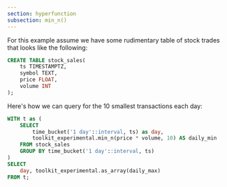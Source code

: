 ```yaml
---
section: hyperfunction
subsection: min_n()
---
```


For this example assume we have some rudimentary table of stock trades that
looks like the following:

```sql
CREATE TABLE stock_sales(
    ts TIMESTAMPTZ,
    symbol TEXT,
    price FLOAT,
    volume INT
);
```

Here's how we can query for the 10 smallest transactions each day:

```sql
WITH t as (
    SELECT
        time_bucket('1 day'::interval, ts) as day,
        toolkit_experimental.min_n(price * volume, 10) AS daily_min
    FROM stock_sales
    GROUP BY time_bucket('1 day'::interval, ts)
)
SELECT
    day, toolkit_experimental.as_array(daily_max)
FROM t;
```
